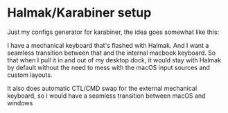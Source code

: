 # Halmak/Karabiner setup

Just my configs generator for karabiner, the idea goes somewhat like this:

I have a mechanical keyboard that's flashed with Halmak. And I want a seamless
transition between that and the internal macbook keyboard. So that when I pull
it in and out of my desktop dock, it would stay with Halmak by default without
the need to mess with the macOS input sources and custom layouts.

It also does automatic CTL/CMD swap for the external mechanical keyboard, so I
would have a seamless transition between macOS and windows
